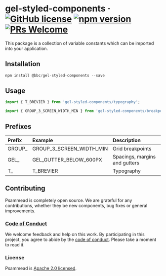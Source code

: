 # gel-styled-components &middot; [![GitHub license](https://img.shields.io/badge/license-Apache%202.0-blue.svg)](https://github.com/BBC-News/psammead/blob/latest/LICENSE) [![npm version](https://img.shields.io/npm/v/@bbc/gel-styled-components.svg)](https://www.npmjs.com/package/@bbc/gel-styled-components) [![PRs Welcome](https://img.shields.io/badge/PRs-welcome-brightgreen.svg)](https://reactjs.org/docs/how-to-contribute.html#your-first-pull-request)

This package is a collection of variable constants which can be imported into your application.

## Installation

```jsx
npm install @bbc/gel-styled-components --save
```

## Usage

```jsx
import { T_BREVIER } from 'gel-styled-components/typography';

import { GROUP_3_SCREEN_WIDTH_MIN } from 'gel-styled-components/breakpoints';
```

## Prefixes

| Prefix |          Example         |          Description          |
|:-------|:-------------------------|:------------------------------| 
| GROUP_ | GROUP_3_SCREEN_WIDTH_MIN | Grid breakpoints              |
| GEL_   | GEL_GUTTER_BELOW_600PX   | Spacings, margins and gutters |
| T_     | T_BREVIER                | Typography                    |


## Contributing

Psammead is completely open source. We are grateful for any contributions, whether they be new components, bug fixes or general improvements.

### [Code of Conduct](https://github.com/BBC-News/psammead/blob/latest/CODE_OF_CONDUCT.md)

We welcome feedback and help on this work. By participating in this project, you agree to abide by the [code of conduct](https://github.com/BBC-News/psammead/blob/latest/CODE_OF_CONDUCT.md). Please take a moment to read it.

### License

Psammead is [Apache 2.0 licensed](https://github.com/BBC-News/psammead/blob/latest/LICENSE).
